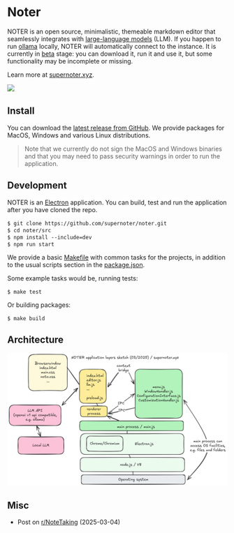 # Noter

NOTER is an open source, minimalistic, themeable markdown editor that seamlessly
integrates with [large-language models](https://en.wikipedia.org/wiki/Large_language_model) (LLM). If you happen to run [ollama](https://ollama.com)
locally, NOTER will automatically connect to the instance. It is currently in
[beta](https://en.wikipedia.org/wiki/Software_release_life_cycle#Beta) stage: you can download it, run it and use it, but some functionality may
be incomplete or missing.

Learn more at [supernoter.xyz](https://supernoter.xyz).

![](https://github.com/supernoter/noter/raw/refs/heads/main/docs/static/intro-beta.gif)

## Install

You can download the [latest release from
GitHub](https://github.com/supernoter/noter/releases/latest). We provide
packages for MacOS, Windows and various Linux distributions.

> Note that we currently do not sign the MacOS and Windows binaries and that
> you may need to pass security warnings in order to run the application.

## Development

NOTER is an [Electron](https://www.electronjs.org/) application. You can build,
test and run the application after you have cloned the repo.

```
$ git clone https://github.com/supernoter/noter.git
$ cd noter/src
$ npm install --include=dev
$ npm run start
```

We provide a basic
[Makefile](https://github.com/supernoter/noter/blob/main/src/Makefile) with
common tasks for the projects, in addition to the usual scripts section in the
[package.json](https://github.com/supernoter/noter/blob/main/src/package.json).

Some example tasks would be, running tests:

```
$ make test
```

Or building packages:

```
$ make build
```

## Architecture

![](static/NOTERLAYERS.png)

## Misc

* Post on [r/NoteTaking](https://old.reddit.com/r/NoteTaking/comments/1j378nt/noter_markdown_notes_with_local_llm_support/) (2025-03-04)

